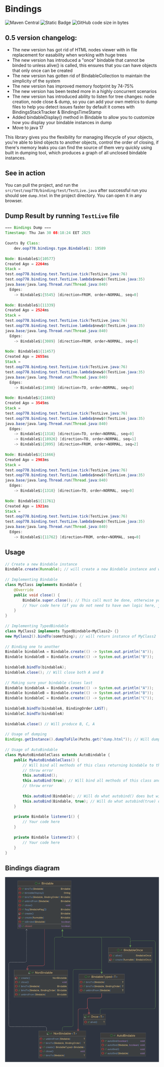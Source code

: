 # Bindings
![Maven Central](https://img.shields.io/maven-central/v/dev.oop778/bindings)
![Static Badge](https://img.shields.io/badge/java_version-8--latest-brightgreen)
![GitHub code size in bytes](https://img.shields.io/github/languages/code-size/OOP-778/bindings)

## 0.5 version changelog:
- The new version has got rid of HTML nodes viewer with in file replacement for easability when working with huge trees
- The new version has introduced a "once" bindable that cannot be binded to unless alive() is called, this ensures that you can have objects that only once can be created
- The new version has gotten rid of BindableCollection to maintain the simplicity of the system
- The new version has improved memory footprint by 74-75%
- The new version has been tested more in a highly concurrent scenarios
- The new version has introduced ability to listen for tree changes: node creation, node close & dump, so you can add your own metrics to dump files to help you detect issues faster by default it comes with BindingsStackTracker & BindingsTimeStamp
- Added bindableDisplay() method in Bindable to allow you to customize how you display your bindable instances in dump
- Move to java 17

This library gives you the flexibility for managing lifecycle of your objects, you're able to bind objects to another objects, control the order of closing, if there's memory leaks you can find the source of them very quickly using built in dumping tool, which produces a graph of all unclosed bindable instances.

## See in action
You can pull the project, and run the `src/test/oop778/binding/test/TestLive.java` after successful run you should see `dump.html` in the 
project directory. You can open it in any browser.

## Dump Result by running `TestLive` file
```java
=== Bindings Dump ===
Timestamp: Thu Jan 30 08:18:24 EET 2025

Counts By Class:
	dev.oop778.bindings.type.Bindable$1: 19589

Node: Bindable$1{10577}
Created Ago = 2264ms
Stack = 
test.oop778.binding.test.TestLive.tick(TestLive.java:76)
test.oop778.binding.test.TestLive.lambda$new$0(TestLive.java:35)
java.base/java.lang.Thread.run(Thread.java:840)
  Edges:
    -> Bindable$1{5545} [direction=FROM, order=NORMAL, seq=0]

Node: Bindable$1{11339}
Created Ago = 2524ms
Stack = 
test.oop778.binding.test.TestLive.tick(TestLive.java:76)
test.oop778.binding.test.TestLive.lambda$new$0(TestLive.java:35)
java.base/java.lang.Thread.run(Thread.java:840)
  Edges:
    -> Bindable$1{3089} [direction=FROM, order=NORMAL, seq=0]

Node: Bindable$1{11457}
Created Ago = 2655ms
Stack = 
test.oop778.binding.test.TestLive.tick(TestLive.java:76)
test.oop778.binding.test.TestLive.lambda$new$0(TestLive.java:35)
java.base/java.lang.Thread.run(Thread.java:840)
  Edges:
    -> Bindable$1{1898} [direction=TO, order=NORMAL, seq=0]

Node: Bindable$1{11665}
Created Ago = 3545ms
Stack = 
test.oop778.binding.test.TestLive.tick(TestLive.java:76)
test.oop778.binding.test.TestLive.lambda$new$0(TestLive.java:35)
java.base/java.lang.Thread.run(Thread.java:840)
  Edges:
    -> Bindable$1{1318} [direction=TO, order=NORMAL, seq=0]
    -> Bindable$1{18926} [direction=TO, order=NORMAL, seq=1]
    -> Bindable$1{2095} [direction=FROM, order=NORMAL, seq=2]

Node: Bindable$1{11666}
Created Ago = 2903ms
Stack = 
test.oop778.binding.test.TestLive.tick(TestLive.java:76)
test.oop778.binding.test.TestLive.lambda$new$0(TestLive.java:35)
java.base/java.lang.Thread.run(Thread.java:840)
  Edges:
    -> Bindable$1{1318} [direction=TO, order=NORMAL, seq=0]

Node: Bindable$1{11761}
Created Ago = 1921ms
Stack = 
test.oop778.binding.test.TestLive.tick(TestLive.java:76)
test.oop778.binding.test.TestLive.lambda$new$0(TestLive.java:35)
java.base/java.lang.Thread.run(Thread.java:840)
  Edges:
    -> Bindable$1{11762} [direction=FROM, order=NORMAL, seq=0]
```

## Usage
```java
// Create a new Bindable instance
Bindable.create(Runnable); // will create a new Bindable instance and will call your runnable once closed

// Implementing Bindable
class MyClass implements Bindable {
    @Override
    public void close() {
        Bindable.super.close(); // This call must be done, otherwise you'll get a memory leak
        // Your code here (if you do not need to have own logic here, just don't override it)
    }
}

// Implementing TypedBindable
class MyClass2 implements TypedBindable<MyClass2> {}
new MyClass2().bindTo(something); // will return instance of MyClass2    

// Binding one to another
Bindable bindableA = Bindable.create(() -> System.out.println("A"));
Bindable bindableB = Bindable.create(() -> System.out.println("B"));

bindableB.bindTo(bindableA);
bindableA.close(); // Will close both A and B

// Making sure your bindable closes last
Bindable bindableA = Bindable.create(() -> System.out.println("A"));
Bindable bindableB = Bindable.create(() -> System.out.println("B"));
Bindable bindableC = Bindable.create(() -> System.out.println("C"));

bindableB.bindTo(bindableA, BindingOrder.LAST);
bindableC.bindTo(bindableA)

bindableA.close() // Will produce B, C, A

// Usage of dumping
Bindings.getInstance().dumpToFile(Paths.get("dump.html")); // Will dump all unclosed bindable instances to the file

// Usage of AutoBindable
class MyAutoBindableClass extends AutoBindable {
    public MyAutoBindableClass() {
        // Will bind all methods of this class returning bindable to this instance if it's instance of Bindable otherwise 
        // throw error
        this.autoBind();
        this.autoBind(true); // Will bind all methods of this class and hierarchy (interfaces & extending classes) returning bindable to this instance if it's instance of Bindable otherwise 
        // throw error
        
        this.autoBind(Bindable); // Will do what autobind() does but will bind to specified Bindable
        this.autoBind(Bindable, true); // Will do what autobind(true) does but will bind to specified Bindable
    }
    
    private Bindable listener1() {
        // Your code here
    }
    
    private Bindable listener2() {
        // Your code here
    }
}

```

## Bindings diagram
![Bindings diagram](img/diagram.png)